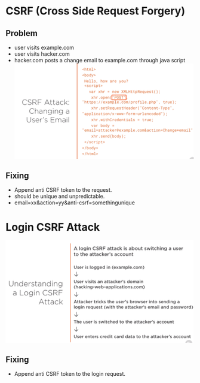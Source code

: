 # CSRF (Cross Side Request Forgery)
## Problem
* user visits example.com
* user visits hacker.com
* hacker.com posts a change email to example.com through java script 
![csrattackscript](https://github.com/sairamaj/developer/blob/master/images/csrfattackscript.png)

## Fixing
* Append anti CSRF token to the request.
* should be unique and unpredictable.
* email=xx&action=yy&anti-csrf=somethingunique

# Login CSRF Attack
![logincsrfattack](https://github.com/sairamaj/developer/blob/master/images/logincsrfattack.png)

## Fixing
* Append anti CSRF token to the login request.

